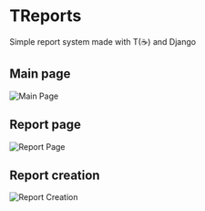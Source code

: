 # TReports
Simple report system made with T(☕) and Django

## Main page
![Main Page](https://i.imgur.com/Hnmq8Bd.png)

## Report page
![Report Page](https://i.imgur.com/R3qeNTA.png)

## Report creation
![Report Creation](https://i.imgur.com/eufy2ZP.png)
